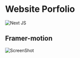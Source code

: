# Website Porfolio

![Next JS](https://img.shields.io/badge/Next-black?style=for-the-badge&logo=next.js&logoColor=white)
## Framer-motion

![ScreenShot](https://res.cloudinary.com/ds4m4cban/image/upload/v1642498355/images/FoodToGo/web1_u5qn8f.jpg)
